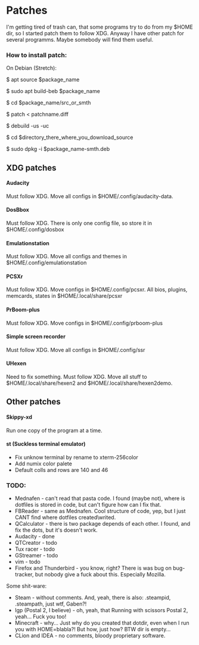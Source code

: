 # Patches

I'm getting tired of trash can, that some programs try to do from my $HOME dir, so I started patch them to follow XDG. Anyway I have other patch for several programms. Maybe somebody will find them useful.						

### How to install patch:

On Debian (Stretch):														

$ apt source $package_name				
		
$ sudo apt build-beb $package_name			

$ cd $package_name/src_or_smth					

$ patch < patchname.diff								

$ debuild -us -uc												

$ cd $directory_there_where_you_download_source		

$ sudo dpkg -i $package_name-smth.deb			

## XDG patches

#### Audacity
Must follow XDG. Move all configs in $HOME/.config/audacity-data.

#### DosBbox
Must follow XDG. There is only one config file, so store it in $HOME/.config/dosbox

#### Emulationstation
Must follow XDG. Move all configs and themes in $HOME/.config/emulationstation

#### PCSXr
Must follow XDG. Move configs in $HOME/.config/pcsxr. All bios, plugins, memcards, states in $HOME/.local/share/pcsxr

#### PrBoom-plus
Must follow XDG. Move configs in $HOME/.config/prboom-plus

#### Simple screen recorder
Must follow XDG. Move all configs in $HOME/.config/ssr

#### UHexen
Need to fix something. Must follow XDG. Move all stuff to $HOME/.local/share/hexen2 and $HOME/.local/share/hexen2demo.

## Other patches

#### Skippy-xd
Run one copy of the program at a time.

#### st (Suckless terminal emulator)
- Fix unknow terminal by rename to xterm-256color		
- Add numix color palete									
- Default colls and rows are 140 and 46				

### TODO:
- Mednafen - can't read that pasta code. I found (maybe not), where is dotfiles is stored in code, but can't figure how can I fix that.
- FBReader - same as Mednafen. Cool structure of code, yep, but I just CANT find where dotfiles created\writed.
- QCalculator - there is two package depends of each other. I found, and fix the dots, but it's doesn't work.
- Audacity - done
- QTCreator - todo
- Tux racer - todo
- GStreamer - todo
- vim - todo
- Firefox and Thunderbird - you know, right? There is was bug on bug-tracker, but nobody give a fuck about this. Especially Mozilla.		

Some shit-ware:
- Steam - without comments. And, yeah, there is also: .steampid, .steampath, just wtf, Gaben?!
- lgp (Postal 2, I believe) - oh, yeah, that Running with scissors Postal 2, yeah... Fuck you too!
- Minecraft - why... Just why do you created that dotdir, even when I run you with HOME=blabla?! But how, just how? BTW dir is empty...
- CLion and IDEA - no comments, bloody proprietary software.
